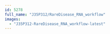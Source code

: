```yaml
---
id: 5278
full_name: "J35P312/RareDisease_RNA_workflow"
images: 
  - "J35P312-RareDisease_RNA_workflow-latest"
---
```

